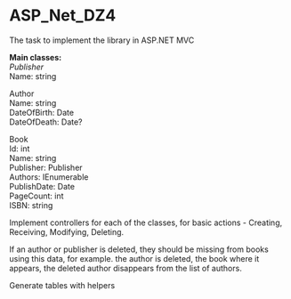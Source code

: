 # ASP_Net_DZ4

The task to implement the library in ASP.NET MVC<br/>

<b>Main classes:</b><br/>
<i>Publisher</i><br/>
Name: string<br/>

Author<br/>
Name: string<br/>
DateOfBirth: Date<br/>
DateOfDeath: Date?<br/>

Book<br/>
Id: int<br/>
Name: string<br/>
Publisher: Publisher<br/>
Authors: IEnumerable <Author><br/>
PublishDate: Date<br/>
PageCount: int<br/>
ISBN: string<br/>

Implement controllers for each of the classes, for basic actions - Creating, Receiving, Modifying, Deleting.<br/>

If an author or publisher is deleted, they should be missing from books using this data, for example. the author is deleted,
the book where it appears, the deleted author disappears from the list of authors.<br/>

Generate tables with helpers
